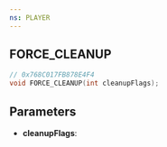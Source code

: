 ```yaml
---
ns: PLAYER
---
```

## FORCE_CLEANUP

```c
// 0x768C017FB878E4F4
void FORCE_CLEANUP(int cleanupFlags);
```

## Parameters
* **cleanupFlags**:
